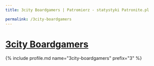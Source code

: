 ```yaml
---
title: 3city Boardgamers | Patromierz - statystyki Patronite.pl

permalink: /3city-boardgamers
---
```


# [3city Boardgamers](https://patronite.pl/3city-boardgamers)

{% include profile.md name="3city-boardgamers" prefix="3" %}

